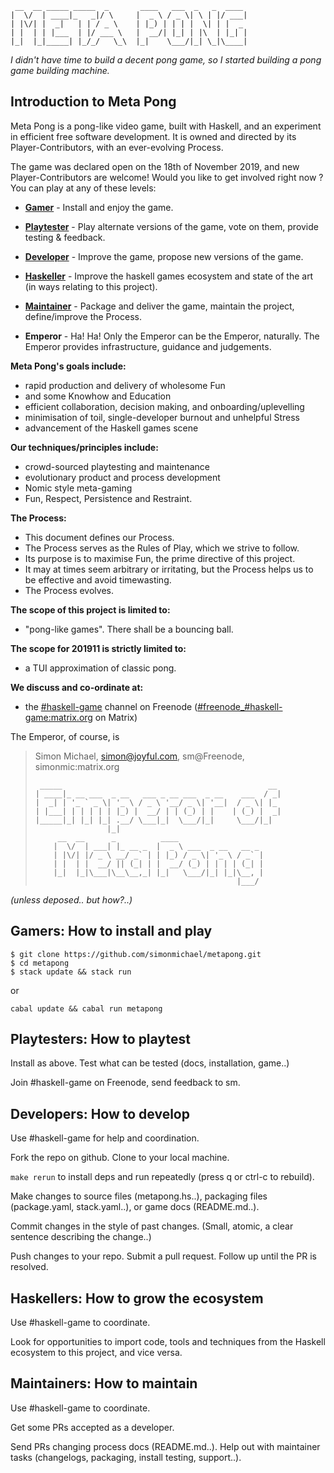      __  __ _____ _____  _       ____   ___  _   _  ____ 
    |  \/  | ____|_   _|/ \     |  _ \ / _ \| \ | |/ ___|
    | |\/| |  _|   | | / _ \    | |_) | | | |  \| | |  _ 
    | |  | | |___  | |/ ___ \   |  __/| |_| | |\  | |_| |
    |_|  |_|_____| |_/_/   \_\  |_|    \___/|_| \_|\____|


*I didn't have time to build a decent pong game, so I started building a pong game building machine.*
<!-- *No-one has time to build a decent pong game, so let's build a pong game building machine.* -->

## Introduction to Meta Pong

Meta Pong is a pong-like video game, built with Haskell,
and an experiment in efficient free software development.
It is owned and directed by its Player-Contributors,
with an ever-evolving Process.

The game was declared open on the 18th of November 2019,
and new Player-Contributors are welcome!
Would you like to get involved right now ?
You can play at any of these levels:

- **[Gamer](#gamers-how-to-install-and-play)** - 
Install and enjoy the game.

- **[Playtester](#playtesters-how-to-playtest)** - 
Play alternate versions of the game, vote on them, provide testing & feedback.

- **[Developer](#developers-how-to-develop)** - 
Improve the game, propose new versions of the game.

- **[Haskeller](#haskellers-how-to-grow-the-ecosystem)** - 
Improve the haskell games ecosystem and state of the art (in ways relating to this project).

- **[Maintainer](#maintainers-how-to-maintain)** - 
Package and deliver the game, maintain the project, define/improve the Process.

- **Emperor** -
Ha! Ha! Only the Emperor can be the Emperor, naturally.
The Emperor provides infrastructure, guidance and judgements.

**Meta Pong's goals include:**

- rapid production and delivery of wholesome Fun
- and some Knowhow and Education
- efficient collaboration, decision making, and onboarding/uplevelling
- minimisation of toil, single-developer burnout and unhelpful Stress
- advancement of the Haskell games scene

**Our techniques/principles include:**

- crowd-sourced playtesting and maintenance
- evolutionary product and process development
- Nomic style meta-gaming
- Fun, Respect, Persistence and Restraint.

**The Process:**

- This document defines our Process.
- The Process serves as the Rules of Play, which we strive to follow.
- Its purpose is to maximise Fun, the prime directive of this project.
- It may at times seem arbitrary or irritating, but the Process helps us to be effective and avoid timewasting.
- The Process evolves.

**The scope of this project is limited to:**

- "pong-like games". There shall be a bouncing ball.

**The scope for 201911 is strictly limited to:**

- a TUI approximation of classic pong.

**We discuss and co-ordinate at:**

- the [#haskell-game](https://kiwiirc.com/nextclient/#ircs://irc.freenode.net/#haskell-game) channel on Freenode
  ([#freenode_#haskell-game:matrix.org](https://matrix.to/#/#freenode_#haskell-game:matrix.org) on Matrix)


The Emperor, of course, is

> Simon Michael, <simon@joyful.com>, sm@Freenode, simonmic:matrix.org
>
>      _____                                              __ 
>     | ____|_ __ ___  _ __   ___ _ __ ___  _ __    ___  / _|
>     |  _| | '_ ` _ \| '_ \ / _ \ '__/ _ \| '__|  / _ \| |_ 
>     | |___| | | | | | |_) |  __/ | | (_) | |    | (_) |  _|
>     |_____|_| |_| |_| .__/ \___|_|  \___/|_|     \___/|_|  
>                     |_|                                    
>          __  __      _          ____                   
>         |  \/  | ___| |_ __ _  |  _ \ ___  _ __   __ _ 
>         | |\/| |/ _ \ __/ _` | | |_) / _ \| '_ \ / _` |
>         | |  | |  __/ || (_| | |  __/ (_) | | | | (_| |
>         |_|  |_|\___|\__\__,_| |_|   \___/|_| |_|\__, |
>                                                  |___/ 

*(unless deposed.. but how?..)*
 
## Gamers: How to install and play

```
$ git clone https://github.com/simonmichael/metapong.git
$ cd metapong
$ stack update && stack run
```
or
```
cabal update && cabal run metapong
```

## Playtesters: How to playtest

Install as above. 
Test what can be tested (docs, installation, game..)

Join #haskell-game on Freenode, send feedback to sm.

## Developers: How to develop

Use #haskell-game for help and coordination.

Fork the repo on github. Clone to your local machine. 

`make rerun` to install deps and run repeatedly (press q or ctrl-c to rebuild).

Make changes to 
source files (metapong.hs..),
packaging files (package.yaml, stack.yaml..),
or game docs (README.md..).

Commit changes in the style of past changes.
(Small, atomic, a clear sentence describing the change..)

Push changes to your repo. Submit a pull request. Follow up until the PR is resolved.

## Haskellers: How to grow the ecosystem

Use #haskell-game to coordinate.

Look for opportunities to import code, tools and techniques from the Haskell ecosystem to this project,
and vice versa.


## Maintainers: How to maintain

Use #haskell-game to coordinate.

Get some PRs accepted as a developer.

Send PRs changing process docs (README.md..).
Help out with maintainer tasks (changelogs, packaging, install testing, support..).
